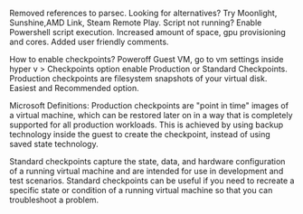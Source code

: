 Removed references to parsec. Looking for alternatives? Try Moonlight, Sunshine,AMD Link, Steam Remote Play.
Script not running? Enable Powershell script execution.
Increased amount of space, gpu provisioning and cores. Added user friendly comments. 

How to enable checkpoints?
Poweroff Guest VM, go to vm settings inside hyper v > Checkpoints option enable Production or Standard Checkpoints. 
Production checkpoints are filesystem snapshots of your virtual disk. Easiest and Recommended option.

Microsoft Definitions:
Production checkpoints are "point in time" images of a virtual machine, which can be restored later on in a way that is completely supported for all production workloads. This is achieved by using backup technology inside the guest to create the checkpoint, instead of using saved state technology.

Standard checkpoints capture the state, data, and hardware configuration of a running virtual machine and are intended for use in development and test scenarios. Standard checkpoints can be useful if you need to recreate a specific state or condition of a running virtual machine so that you can troubleshoot a problem.


